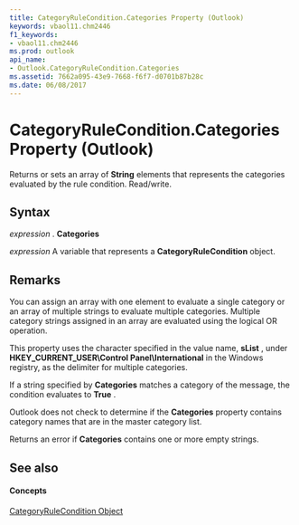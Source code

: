```yaml
---
title: CategoryRuleCondition.Categories Property (Outlook)
keywords: vbaol11.chm2446
f1_keywords:
- vbaol11.chm2446
ms.prod: outlook
api_name:
- Outlook.CategoryRuleCondition.Categories
ms.assetid: 7662a095-43e9-7668-f6f7-d0701b87b28c
ms.date: 06/08/2017
---
```



# CategoryRuleCondition.Categories Property (Outlook)

Returns or sets an array of  **String** elements that represents the categories evaluated by the rule condition. Read/write.


## Syntax

 _expression_ . **Categories**

 _expression_ A variable that represents a **CategoryRuleCondition** object.


## Remarks

You can assign an array with one element to evaluate a single category or an array of multiple strings to evaluate multiple categories. Multiple category strings assigned in an array are evaluated using the logical OR operation.

This property uses the character specified in the value name,  **sList** , under **HKEY_CURRENT_USER\Control Panel\International** in the Windows registry, as the delimiter for multiple categories.

If a string specified by  **Categories** matches a category of the message, the condition evaluates to **True** .

Outlook does not check to determine if the  **Categories** property contains category names that are in the master category list.

Returns an error if  **Categories** contains one or more empty strings.


## See also


#### Concepts


[CategoryRuleCondition Object](Outlook.CategoryRuleCondition.md)

